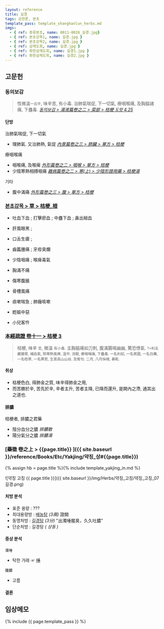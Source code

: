 ```yaml
---
layout: reference
title: 길경
tags: 상한론, 본초
template_pass: template_shanghanlun_herbs.md
imgs:
  - { ref: 증류본초, name: 0011-0026_길경.jpg}
  - { ref: 본초강목1, name: 길경.jpg }
  - { ref: 본초강목2, name: 길경.jpg }
  - { ref: 삼재도회, name: 길경.jpg }
  - { ref: 화한삼재도회, name: 길경1.jpg }
  - { ref: 화한삼재도회, name: 길경2.jpg }
---
```



## 고문헌

### 동의보감

> 性微溫<small>一云平</small>, 味辛苦, 有小毒. 治肺氣喘促, 下一切氣, 療咽喉痛, 及胸脇諸痛, 下蠱毒. _[동의보감 > 湯液篇卷之二 > 菜部 >  桔梗 도랏 4.25](https://mediclassics.kr/books/8/volume/21/#content_1007)_

#### 단방

治肺氣喘促, 下一切氣
* 理肺氣. 又治肺熱, 氣促 _[內景篇卷之三 > 肺臟 > 單方 > 桔梗](https://mediclassics.kr/books/8/volume/3#content_524)_

療咽喉痛
* 咽喉痛, 及喉痺 _[外形篇卷之二 > 咽喉 > 單方 > 桔梗](https://mediclassics.kr/books/8/volume/6#content_1361)_
* 少陰寒熱相搏咽痛 _[雜病篇卷之二 > 寒(上) > 少陰形證用藥 > 桔梗湯](https://mediclassics.kr/books/8/volume/10#content_1110)_

기타
* 腹中滿痛 _[外形篇卷之三 > 腹 > 單方 > 桔梗](https://mediclassics.kr/books/8/volume/7#content_806)_


### [본초강목 > 草 > 桔梗_根]()

* 吐血下血 ; 打擊瘀血 ; 中蠱下血 ; 鼻出衄血


* 肝風眼黑 ;
* 口舌生瘡 ;
* 齒䘌腫痛 ; 牙疳臭爛
* 少陰咽痛 ; 喉痺毒氣
* 胸滿不痛
* 傷寒腹脹

* 骨槽風痛
* 痰嗽喘急 ; 肺癰咳嗽
* 姙娠中惡
* 小兒客忤


### [本經疏證 卷十一 > 桔梗 3](https://mediclassics.kr/books/154/volume/11/#content_23)

> 桔梗, 味辛 <small>苦</small>, 微溫 <small>有小毒</small>. 主胸脇痛如刀刺, 腹滿腸鳴幽幽, 驚恐悸氣. <small>?>利五藏腸胃, 補血氣, 除寒熱風痺, 溫中, 消穀, 療咽喉痛, 下蠱毒. 一名利如, 一名房圖, 一名白藥, 一名桔草, 一名薺苨, 生嵩高山山谷, 及寃句. 二月, 八月採根, 暴乾.</small>

#### 취상

* 枯梗色白, 得肺金之質, 味辛得肺金之用,
* 而苦勝於辛, 苦先於辛, 辛者主升, 苦者主降, 已降而還升, 是開內之滯, 通其出之道也.


#### 排膿

桔梗者, 排膿之君藥
* 陰分血分之膿 _排膿散_
* 陽分氣分之膿 _排膿湯_

### [藥徵 卷之上 > {{page.title}} ]({{ site.baseurl }}/reference/Books/Etc/Yakjing/약징_상#{{page.title}})

{% assign hb = page.title %}{% include template_yakjing_in.md %}

![약징 고징 {{ page.title }}]({{ site.baseurl }}/img/Herbs/약징_고징/약징_고징_07길경.png)



#### 처방 분석

* 표준 용량 : ???
* 최대용량방 : [배농탕]({{site.formulaurl}}/배농탕) _(3兩)_ 證闕
* 동명처방 : [길경탕]({{site.formulaurl}}/길경탕) _(3分)_ "出濁唾腥臭，久久吐膿"
* 단순처방 : 길경탕 _( 상동 )_


#### 증상 분석

`濁唾`
* 탁한 가래 ☞ [唾]({{site.sympurl}}/타)

`腫膿`
* 고름


#### 결론



## 임상메모




{% include {{ page.template_pass }} %}
